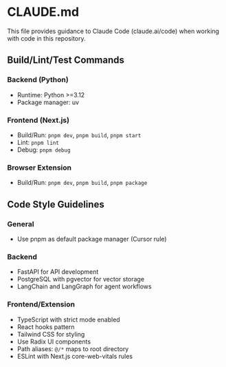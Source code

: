 # CLAUDE.md

This file provides guidance to Claude Code (claude.ai/code) when working with code in this repository.

## Build/Lint/Test Commands

### Backend (Python)
- Runtime: Python >=3.12
- Package manager: uv

### Frontend (Next.js)
- Build/Run: `pnpm dev`, `pnpm build`, `pnpm start`
- Lint: `pnpm lint`
- Debug: `pnpm debug`

### Browser Extension
- Build/Run: `pnpm dev`, `pnpm build`, `pnpm package`

## Code Style Guidelines

### General
- Use pnpm as default package manager (Cursor rule)

### Backend
- FastAPI for API development
- PostgreSQL with pgvector for vector storage
- LangChain and LangGraph for agent workflows

### Frontend/Extension
- TypeScript with strict mode enabled
- React hooks pattern
- Tailwind CSS for styling
- Use Radix UI components
- Path aliases: `@/*` maps to root directory
- ESLint with Next.js core-web-vitals rules